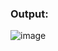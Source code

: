 ### Output:
![image](https://github.com/zargiteddy/Perbandingan-Performa-Algoritma-Machine-Learning/assets/72479466/c60f2136-1fa6-4982-b40e-a1834ff48cb0)

